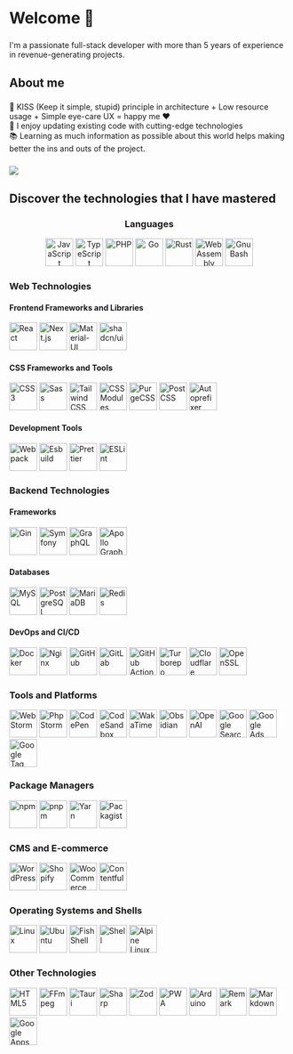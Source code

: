 <h1 align="left">Welcome 👋</h1>

###

<p align="left">I'm a passionate full-stack developer with more than 5 years of experience in revenue-generating projects.</p>

###

<h2 align="left">About me</h2>

###

<p align="left">🎯 KISS (Keep it simple, stupid) principle in architecture + Low resource usage + Simple eye-care UX = happy me ❤️<br>🎲 I enjoy updating existing code with cutting-edge technologies<br>📚  Learning as much information as possible about this world helps making better the ins and outs of the project.</p>

###

<picture>
    <source
    srcset="https://github-readme-stats.vercel.app/api?username=l-you&show_icons=true&hide=stars&show=reviews,discussions_started,discussions_answered,prs_merged,prs_merged_percentage&include_all_commits=true"
    media="(prefers-color-scheme: light), (prefers-color-scheme: no-preference)"
  />
  <source
    srcset="https://github-readme-stats.vercel.app/api?username=l-you&show_icons=true&hide=stars&show=reviews,discussions_started,discussions_answered,prs_merged,prs_merged_percentage&include_all_commits=true&theme=dark"
    media="(prefers-color-scheme: dark)"
  />

  <img src="https://github-readme-stats.vercel.app/api?username=l-you&show_icons=true&hide=stars&show=reviews,discussions_started,discussions_answered,prs_merged,prs_merged_percentage&include_all_commits=true" />
</picture>


###

<h2 align="left">Discover the technologies that I have mastered</h2>

###

<div align="center">
  <h3>Languages</h3>
  <div>
    <picture>
      <source srcset="https://cdn.simpleicons.org/javascript/white" media="(prefers-color-scheme: light)">
      <source srcset="https://cdn.simpleicons.org/javascript/dark" media="(prefers-color-scheme: dark)">
      <img height="50" width="50" src="https://cdn.simpleicons.org/javascript/white" alt="JavaScript">
    </picture>
    <picture>
      <source srcset="https://cdn.simpleicons.org/typescript/white" media="(prefers-color-scheme: light)">
      <source srcset="https://cdn.simpleicons.org/typescript/dark" media="(prefers-color-scheme: dark)">
      <img height="50" width="50" src="https://cdn.simpleicons.org/typescript/white" alt="TypeScript">
    </picture>
    <picture>
      <source srcset="https://cdn.simpleicons.org/php/white" media="(prefers-color-scheme: light)">
      <source srcset="https://cdn.simpleicons.org/php/dark" media="(prefers-color-scheme: dark)">
      <img height="50" width="50" src="https://cdn.simpleicons.org/php/white" alt="PHP">
    </picture>
    <picture>
      <source srcset="https://cdn.simpleicons.org/go/white" media="(prefers-color-scheme: light)">
      <source srcset="https://cdn.simpleicons.org/go/dark" media="(prefers-color-scheme: dark)">
      <img height="50" width="50" src="https://cdn.simpleicons.org/go/white" alt="Go">
    </picture>
    <picture>
      <source srcset="https://cdn.simpleicons.org/rust/white" media="(prefers-color-scheme: light)">
      <source srcset="https://cdn.simpleicons.org/rust/dark" media="(prefers-color-scheme: dark)">
      <img height="50" width="50" src="https://cdn.simpleicons.org/rust/white" alt="Rust">
    </picture>
    <picture>
      <source srcset="https://cdn.simpleicons.org/webassembly/white" media="(prefers-color-scheme: light)">
      <source srcset="https://cdn.simpleicons.org/webassembly/dark" media="(prefers-color-scheme: dark)">
      <img height="50" width="50" src="https://cdn.simpleicons.org/webassembly/white" alt="WebAssembly">
    </picture>
    <picture>
      <source srcset="https://cdn.simpleicons.org/gnubash/white" media="(prefers-color-scheme: light)">
      <source srcset="https://cdn.simpleicons.org/gnubash/dark" media="(prefers-color-scheme: dark)">
      <img height="50" width="50" src="https://cdn.simpleicons.org/gnubash/white" alt="Gnu Bash">
    </picture>
  </div>
</div>
<div>
  <h3>Web Technologies</h3>
  <div>
    <h4>Frontend Frameworks and Libraries</h4>
    <div>
      <picture>
        <source srcset="https://cdn.simpleicons.org/react/white" media="(prefers-color-scheme: light)">
        <source srcset="https://cdn.simpleicons.org/react/dark" media="(prefers-color-scheme: dark)">
        <img height="50" width="50" src="https://cdn.simpleicons.org/react/white" alt="React">
      </picture>
      <picture>
        <source srcset="https://cdn.simpleicons.org/nextdotjs/white" media="(prefers-color-scheme: light)">
        <source srcset="https://cdn.simpleicons.org/nextdotjs/dark" media="(prefers-color-scheme: dark)">
        <img height="50" width="50" src="https://cdn.simpleicons.org/nextdotjs/white" alt="Next.js">
      </picture>
      <picture>
        <source srcset="https://cdn.simpleicons.org/mui/white" media="(prefers-color-scheme: light)">
        <source srcset="https://cdn.simpleicons.org/mui/dark" media="(prefers-color-scheme: dark)">
        <img height="50" width="50" src="https://cdn.simpleicons.org/mui/white" alt="Material-UI">
      </picture>
      <picture>
        <source srcset="https://cdn.simpleicons.org/shadcnui/white" media="(prefers-color-scheme: light)">
        <source srcset="https://cdn.simpleicons.org/shadcnui/dark" media="(prefers-color-scheme: dark)">
        <img height="50" width="50" src="https://cdn.simpleicons.org/shadcnui/white" alt="shadcn/ui">
      </picture>
    </div>
  </div>
  <div>
    <h4>CSS Frameworks and Tools</h4>
    <div>
      <picture>
        <source srcset="https://cdn.simpleicons.org/css3/white" media="(prefers-color-scheme: light)">
        <source srcset="https://cdn.simpleicons.org/css3/dark" media="(prefers-color-scheme: dark)">
        <img height="50" width="50" src="https://cdn.simpleicons.org/css3/white" alt="CSS3">
      </picture>
      <picture>
        <source srcset="https://cdn.simpleicons.org/sass/white" media="(prefers-color-scheme: light)">
        <source srcset="https://cdn.simpleicons.org/sass/dark" media="(prefers-color-scheme: dark)">
        <img height="50" width="50" src="https://cdn.simpleicons.org/sass/white" alt="Sass">
      </picture>
      <picture>
        <source srcset="https://cdn.simpleicons.org/tailwindcss/white" media="(prefers-color-scheme: light)">
        <source srcset="https://cdn.simpleicons.org/tailwindcss/dark" media="(prefers-color-scheme: dark)">
        <img height="50" width="50" src="https://cdn.simpleicons.org/tailwindcss/white" alt="Tailwind CSS">
      </picture>
      <picture>
        <source srcset="https://cdn.simpleicons.org/cssmodules/white" media="(prefers-color-scheme: light)">
        <source srcset="https://cdn.simpleicons.org/cssmodules/dark" media="(prefers-color-scheme: dark)">
        <img height="50" width="50" src="https://cdn.simpleicons.org/cssmodules/white" alt="CSS Modules">
      </picture>
      <picture>
        <source srcset="https://cdn.simpleicons.org/purgecss/white" media="(prefers-color-scheme: light)">
        <source srcset="https://cdn.simpleicons.org/purgecss/dark" media="(prefers-color-scheme: dark)">
        <img height="50" width="50" src="https://cdn.simpleicons.org/purgecss/white" alt="PurgeCSS">
      </picture>
      <picture>
        <source srcset="https://cdn.simpleicons.org/postcss/white" media="(prefers-color-scheme: light)">
        <source srcset="https://cdn.simpleicons.org/postcss/dark" media="(prefers-color-scheme: dark)">
        <img height="50" width="50" src="https://cdn.simpleicons.org/postcss/white" alt="PostCSS">
      </picture>
      <picture>
        <source srcset="https://cdn.simpleicons.org/autoprefixer/white" media="(prefers-color-scheme: light)">
        <source srcset="https://cdn.simpleicons.org/autoprefixer/dark" media="(prefers-color-scheme: dark)">
        <img height="50" width="50" src="https://cdn.simpleicons.org/autoprefixer/white" alt="Autoprefixer">
      </picture>
    </div>
  </div>
  <div>
    <h4>Development Tools</h4>
    <div>
      <picture>
        <source srcset="https://cdn.simpleicons.org/webpack/white" media="(prefers-color-scheme: light)">
        <source srcset="https://cdn.simpleicons.org/webpack/dark" media="(prefers-color-scheme: dark)">
        <img height="50" width="50" src="https://cdn.simpleicons.org/webpack/white" alt="Webpack">
      </picture>
      <picture>
        <source srcset="https://cdn.simpleicons.org/esbuild/white" media="(prefers-color-scheme: light)">
        <source srcset="https://cdn.simpleicons.org/esbuild/dark" media="(prefers-color-scheme: dark)">
        <img height="50" width="50" src="https://cdn.simpleicons.org/esbuild/white" alt="Esbuild">
      </picture>
      <picture>
        <source srcset="https://cdn.simpleicons.org/prettier/white" media="(prefers-color-scheme: light)">
        <source srcset="https://cdn.simpleicons.org/prettier/dark" media="(prefers-color-scheme: dark)">
        <img height="50" width="50" src="https://cdn.simpleicons.org/prettier/white" alt="Prettier">
      </picture>
      <picture>
        <source srcset="https://cdn.simpleicons.org/eslint/white" media="(prefers-color-scheme: light)">
        <source srcset="https://cdn.simpleicons.org/eslint/dark" media="(prefers-color-scheme: dark)">
        <img height="50" width="50" src="https://cdn.simpleicons.org/eslint/white" alt="ESLint">
      </picture>
    </div>
  </div>
</div>
<div>
  <h3>Backend Technologies</h3>
  <div>
    <h4>Frameworks</h4>
    <div>
      <picture>
        <source srcset="https://cdn.simpleicons.org/gin/white" media="(prefers-color-scheme: light)">
        <source srcset="https://cdn.simpleicons.org/gin/dark" media="(prefers-color-scheme: dark)">
        <img height="50" width="50" src="https://cdn.simpleicons.org/gin/white" alt="Gin">
      </picture>
      <picture>
        <source srcset="https://cdn.simpleicons.org/symfony/white" media="(prefers-color-scheme: light)">
        <source srcset="https://cdn.simpleicons.org/symfony/dark" media="(prefers-color-scheme: dark)">
        <img height="50" width="50" src="https://cdn.simpleicons.org/symfony/white" alt="Symfony">
      </picture>
      <picture>
        <source srcset="https://cdn.simpleicons.org/graphql/white" media="(prefers-color-scheme: light)">
        <source srcset="https://cdn.simpleicons.org/graphql/dark" media="(prefers-color-scheme: dark)">
        <img height="50" width="50" src="https://cdn.simpleicons.org/graphql/white" alt="GraphQL">
      </picture>
      <picture>
        <source srcset="https://cdn.simpleicons.org/apollographql/white" media="(prefers-color-scheme: light)">
        <source srcset="https://cdn.simpleicons.org/apollographql/dark" media="(prefers-color-scheme: dark)">
        <img height="50" width="50" src="https://cdn.simpleicons.org/apollographql/white" alt="Apollo GraphQL">
      </picture>
    </div>
  </div>
  <div>
    <h4>Databases</h4>
    <div>
      <picture>
        <source srcset="https://cdn.simpleicons.org/mysql/white" media="(prefers-color-scheme: light)">
        <source srcset="https://cdn.simpleicons.org/mysql/dark" media="(prefers-color-scheme: dark)">
        <img height="50" width="50" src="https://cdn.simpleicons.org/mysql/white" alt="MySQL">
      </picture>
      <picture>
        <source srcset="https://cdn.simpleicons.org/postgresql/white" media="(prefers-color-scheme: light)">
        <source srcset="https://cdn.simpleicons.org/postgresql/dark" media="(prefers-color-scheme: dark)">
        <img height="50" width="50" src="https://cdn.simpleicons.org/postgresql/white" alt="PostgreSQL">
      </picture>
      <picture>
        <source srcset="https://cdn.simpleicons.org/mariadb/white" media="(prefers-color-scheme: light)">
        <source srcset="https://cdn.simpleicons.org/mariadb/dark" media="(prefers-color-scheme: dark)">
        <img height="50" width="50" src="https://cdn.simpleicons.org/mariadb/white" alt="MariaDB">
      </picture>
      <picture>
        <source srcset="https://cdn.simpleicons.org/redis/white" media="(prefers-color-scheme: light)">
        <source srcset="https://cdn.simpleicons.org/redis/dark" media="(prefers-color-scheme: dark)">
        <img height="50" width="50" src="https://cdn.simpleicons.org/redis/white" alt="Redis">
      </picture>
    </div>
  </div>
  <div>
    <h4>DevOps and CI/CD</h4>
    <div>
      <picture>
        <source srcset="https://cdn.simpleicons.org/docker/white" media="(prefers-color-scheme: light)">
        <source srcset="https://cdn.simpleicons.org/docker/dark" media="(prefers-color-scheme: dark)">
        <img height="50" width="50" src="https://cdn.simpleicons.org/docker/white" alt="Docker">
      </picture>
      <picture>
        <source srcset="https://cdn.simpleicons.org/nginx/white" media="(prefers-color-scheme: light)">
        <source srcset="https://cdn.simpleicons.org/nginx/dark" media="(prefers-color-scheme: dark)">
        <img height="50" width="50" src="https://cdn.simpleicons.org/nginx/white" alt="Nginx">
      </picture>
      <picture>
        <source srcset="https://cdn.simpleicons.org/github/white" media="(prefers-color-scheme: light)">
        <source srcset="https://cdn.simpleicons.org/github/dark" media="(prefers-color-scheme: dark)">
        <img height="50" width="50" src="https://cdn.simpleicons.org/github/white" alt="GitHub">
      </picture>
      <picture>
        <source srcset="https://cdn.simpleicons.org/gitlab/white" media="(prefers-color-scheme: light)">
        <source srcset="https://cdn.simpleicons.org/gitlab/dark" media="(prefers-color-scheme: dark)">
        <img height="50" width="50" src="https://cdn.simpleicons.org/gitlab/white" alt="GitLab">
      </picture>
      <picture>
        <source srcset="https://cdn.simpleicons.org/githubactions/white" media="(prefers-color-scheme: light)">
        <source srcset="https://cdn.simpleicons.org/githubactions/dark" media="(prefers-color-scheme: dark)">
        <img height="50" width="50" src="https://cdn.simpleicons.org/githubactions/white" alt="GitHub Actions">
      </picture>
      <picture>
        <source srcset="https://cdn.simpleicons.org/turborepo/white" media="(prefers-color-scheme: light)">
        <source srcset="https://cdn.simpleicons.org/turborepo/dark" media="(prefers-color-scheme: dark)">
        <img height="50" width="50" src="https://cdn.simpleicons.org/turborepo/white" alt="Turborepo">
      </picture>
      <picture>
        <source srcset="https://cdn.simpleicons.org/cloudflare/white" media="(prefers-color-scheme: light)">
        <source srcset="https://cdn.simpleicons.org/cloudflare/dark" media="(prefers-color-scheme: dark)">
        <img height="50" width="50" src="https://cdn.simpleicons.org/cloudflare/white" alt="Cloudflare">
      </picture>
      <picture>
        <source srcset="https://cdn.simpleicons.org/openssl/white" media="(prefers-color-scheme: light)">
        <source srcset="https://cdn.simpleicons.org/openssl/dark" media="(prefers-color-scheme: dark)">
        <img height="50" width="50" src="https://cdn.simpleicons.org/openssl/white" alt="OpenSSL">
      </picture>
    </div>
  </div>
</div>
<div>
  <h3>Tools and Platforms</h3>
  <div>
    <picture>
      <source srcset="https://cdn.simpleicons.org/webstorm/white" media="(prefers-color-scheme: light)">
      <source srcset="https://cdn.simpleicons.org/webstorm/dark" media="(prefers-color-scheme: dark)">
      <img height="50" width="50" src="https://cdn.simpleicons.org/webstorm/white" alt="WebStorm">
    </picture>
    <picture>
      <source srcset="https://cdn.simpleicons.org/phpstorm/white" media="(prefers-color-scheme: light)">
      <source srcset="https://cdn.simpleicons.org/phpstorm/dark" media="(prefers-color-scheme: dark)">
      <img height="50" width="50" src="https://cdn.simpleicons.org/phpstorm/white" alt="PhpStorm">
    </picture>
    <picture>
      <source srcset="https://cdn.simpleicons.org/codepen/white" media="(prefers-color-scheme: light)">
      <source srcset="https://cdn.simpleicons.org/codepen/dark" media="(prefers-color-scheme: dark)">
      <img height="50" width="50" src="https://cdn.simpleicons.org/codepen/white" alt="CodePen">
    </picture>
    <picture>
      <source srcset="https://cdn.simpleicons.org/codesandbox/white" media="(prefers-color-scheme: light)">
      <source srcset="https://cdn.simpleicons.org/codesandbox/dark" media="(prefers-color-scheme: dark)">
      <img height="50" width="50" src="https://cdn.simpleicons.org/codesandbox/white" alt="CodeSandbox">
    </picture>
    <picture>
      <source srcset="https://cdn.simpleicons.org/wakatime/white" media="(prefers-color-scheme: light)">
      <source srcset="https://cdn.simpleicons.org/wakatime/dark" media="(prefers-color-scheme: dark)">
      <img height="50" width="50" src="https://cdn.simpleicons.org/wakatime/white" alt="WakaTime">
    </picture>
    <picture>
      <source srcset="https://cdn.simpleicons.org/obsidian/white" media="(prefers-color-scheme: light)">
      <source srcset="https://cdn.simpleicons.org/obsidian/dark" media="(prefers-color-scheme: dark)">
      <img height="50" width="50" src="https://cdn.simpleicons.org/obsidian/white" alt="Obsidian">
    </picture>
    <picture>
      <source srcset="https://cdn.simpleicons.org/openai/white" media="(prefers-color-scheme: light)">
      <source srcset="https://cdn.simpleicons.org/openai/dark" media="(prefers-color-scheme: dark)">
      <img height="50" width="50" src="https://cdn.simpleicons.org/openai/white" alt="OpenAI">
    </picture>
    <picture>
      <source srcset="https://cdn.simpleicons.org/googlesearchconsole/white" media="(prefers-color-scheme: light)">
      <source srcset="https://cdn.simpleicons.org/googlesearchconsole/dark" media="(prefers-color-scheme: dark)">
      <img height="50" width="50" src="https://cdn.simpleicons.org/googlesearchconsole/white" alt="Google Search Console">
    </picture>
    <picture>
      <source srcset="https://cdn.simpleicons.org/googleads/white" media="(prefers-color-scheme: light)">
      <source srcset="https://cdn.simpleicons.org/googleads/dark" media="(prefers-color-scheme: dark)">
      <img height="50" width="50" src="https://cdn.simpleicons.org/googleads/white" alt="Google Ads">
    </picture>
    <picture>
      <source srcset="https://cdn.simpleicons.org/googletagmanager/white" media="(prefers-color-scheme: light)">
      <source srcset="https://cdn.simpleicons.org/googletagmanager/dark" media="(prefers-color-scheme: dark)">
      <img height="50" width="50" src="https://cdn.simpleicons.org/googletagmanager/white" alt="Google Tag Manager">
    </picture>
  </div>
</div>
<div>
  <h3>Package Managers</h3>
  <div>
    <picture>
      <source srcset="https://cdn.simpleicons.org/npm/white" media="(prefers-color-scheme: light)">
      <source srcset="https://cdn.simpleicons.org/npm/dark" media="(prefers-color-scheme: dark)">
      <img height="50" width="50" src="https://cdn.simpleicons.org/npm/white" alt="npm">
    </picture>
    <picture>
      <source srcset="https://cdn.simpleicons.org/pnpm/white" media="(prefers-color-scheme: light)">
      <source srcset="https://cdn.simpleicons.org/pnpm/dark" media="(prefers-color-scheme: dark)">
      <img height="50" width="50" src="https://cdn.simpleicons.org/pnpm/white" alt="pnpm">
    </picture>
    <picture>
      <source srcset="https://cdn.simpleicons.org/yarn/white" media="(prefers-color-scheme: light)">
      <source srcset="https://cdn.simpleicons.org/yarn/dark" media="(prefers-color-scheme: dark)">
      <img height="50" width="50" src="https://cdn.simpleicons.org/yarn/white" alt="Yarn">
    </picture>
    <picture>
      <source srcset="https://cdn.simpleicons.org/packagist/white" media="(prefers-color-scheme: light)">
      <source srcset="https://cdn.simpleicons.org/packagist/dark" media="(prefers-color-scheme: dark)">
      <img height="50" width="50" src="https://cdn.simpleicons.org/packagist/white" alt="Packagist">
    </picture>
  </div>
</div>
<div>
  <h3>CMS and E-commerce</h3>
  <div>
    <picture>
      <source srcset="https://cdn.simpleicons.org/wordpress/white" media="(prefers-color-scheme: light)">
      <source srcset="https://cdn.simpleicons.org/wordpress/dark" media="(prefers-color-scheme: dark)">
      <img height="50" width="50" src="https://cdn.simpleicons.org/wordpress/white" alt="WordPress">
    </picture>
    <picture>
      <source srcset="https://cdn.simpleicons.org/shopify/white" media="(prefers-color-scheme: light)">
      <source srcset="https://cdn.simpleicons.org/shopify/dark" media="(prefers-color-scheme: dark)">
      <img height="50" width="50" src="https://cdn.simpleicons.org/shopify/white" alt="Shopify">
    </picture>
    <picture>
      <source srcset="https://cdn.simpleicons.org/woocommerce/white" media="(prefers-color-scheme: light)">
      <source srcset="https://cdn.simpleicons.org/woocommerce/dark" media="(prefers-color-scheme: dark)">
      <img height="50" width="50" src="https://cdn.simpleicons.org/woocommerce/white" alt="WooCommerce">
    </picture>
    <picture>
      <source srcset="https://cdn.simpleicons.org/contentful/white" media="(prefers-color-scheme: light)">
      <source srcset="https://cdn.simpleicons.org/contentful/dark" media="(prefers-color-scheme: dark)">
      <img height="50" width="50" src="https://cdn.simpleicons.org/contentful/white" alt="Contentful">
    </picture>
  </div>
</div>
<div>
  <h3>Operating Systems and Shells</h3>
  <div>
    <picture>
      <source srcset="https://cdn.simpleicons.org/linux/white" media="(prefers-color-scheme: light)">
      <source srcset="https://cdn.simpleicons.org/linux/dark" media="(prefers-color-scheme: dark)">
      <img height="50" width="50" src="https://cdn.simpleicons.org/linux/white" alt="Linux">
    </picture>
    <picture>
      <source srcset="https://cdn.simpleicons.org/ubuntu/white" media="(prefers-color-scheme: light)">
      <source srcset="https://cdn.simpleicons.org/ubuntu/dark" media="(prefers-color-scheme: dark)">
      <img height="50" width="50" src="https://cdn.simpleicons.org/ubuntu/white" alt="Ubuntu">
    </picture>
    <picture>
      <source srcset="https://cdn.simpleicons.org/fishshell/white" media="(prefers-color-scheme: light)">
      <source srcset="https://cdn.simpleicons.org/fishshell/dark" media="(prefers-color-scheme: dark)">
      <img height="50" width="50" src="https://cdn.simpleicons.org/fishshell/white" alt="Fish Shell">
    </picture>
    <picture>
      <source srcset="https://cdn.simpleicons.org/shell/white" media="(prefers-color-scheme: light)">
      <source srcset="https://cdn.simpleicons.org/shell/dark" media="(prefers-color-scheme: dark)">
      <img height="50" width="50" src="https://cdn.simpleicons.org/shell/white" alt="Shell">
    </picture>
    <picture>
      <source srcset="https://cdn.simpleicons.org/alpinelinux/white" media="(prefers-color-scheme: light)">
      <source srcset="https://cdn.simpleicons.org/alpinelinux/dark" media="(prefers-color-scheme: dark)">
      <img height="50" width="50" src="https://cdn.simpleicons.org/alpinelinux/white" alt="Alpine Linux">
    </picture>
  </div>
</div>
<div>
  <h3>Other Technologies</h3>
  <div>
    <picture>
      <source srcset="https://cdn.simpleicons.org/html5/white" media="(prefers-color-scheme: light)">
      <source srcset="https://cdn.simpleicons.org/html5/dark" media="(prefers-color-scheme: dark)">
      <img height="50" width="50" src="https://cdn.simpleicons.org/html5/white" alt="HTML5">
    </picture>
    <picture>
      <source srcset="https://cdn.simpleicons.org/ffmpeg/white" media="(prefers-color-scheme: light)">
      <source srcset="https://cdn.simpleicons.org/ffmpeg/dark" media="(prefers-color-scheme: dark)">
      <img height="50" width="50" src="https://cdn.simpleicons.org/ffmpeg/white" alt="FFmpeg">
    </picture>
    <picture>
      <source srcset="https://cdn.simpleicons.org/tauri/white" media="(prefers-color-scheme: light)">
      <source srcset="https://cdn.simpleicons.org/tauri/dark" media="(prefers-color-scheme: dark)">
      <img height="50" width="50" src="https://cdn.simpleicons.org/tauri/white" alt="Tauri">
    </picture>
    <picture>
      <source srcset="https://cdn.simpleicons.org/sharp/white" media="(prefers-color-scheme: light)">
      <source srcset="https://cdn.simpleicons.org/sharp/dark" media="(prefers-color-scheme: dark)">
      <img height="50" width="50" src="https://cdn.simpleicons.org/sharp/white" alt="Sharp">
    </picture>
    <picture>
      <source srcset="https://cdn.simpleicons.org/zod/white" media="(prefers-color-scheme: light)">
      <source srcset="https://cdn.simpleicons.org/zod/dark" media="(prefers-color-scheme: dark)">
      <img height="50" width="50" src="https://cdn.simpleicons.org/zod/white" alt="Zod">
    </picture>
    <picture>
      <source srcset="https://cdn.simpleicons.org/pwa/white" media="(prefers-color-scheme: light)">
      <source srcset="https://cdn.simpleicons.org/pwa/dark" media="(prefers-color-scheme: dark)">
      <img height="50" width="50" src="https://cdn.simpleicons.org/pwa/white" alt="PWA">
    </picture>
    <picture>
      <source srcset="https://cdn.simpleicons.org/arduino/white" media="(prefers-color-scheme: light)">
      <source srcset="https://cdn.simpleicons.org/arduino/dark" media="(prefers-color-scheme: dark)">
      <img height="50" width="50" src="https://cdn.simpleicons.org/arduino/white" alt="Arduino">
    </picture>
    <picture>
      <source srcset="https://cdn.simpleicons.org/remark/white" media="(prefers-color-scheme: light)">
      <source srcset="https://cdn.simpleicons.org/remark/dark" media="(prefers-color-scheme: dark)">
      <img height="50" width="50" src="https://cdn.simpleicons.org/remark/white" alt="Remark">
    </picture>
    <picture>
      <source srcset="https://cdn.simpleicons.org/markdown/white" media="(prefers-color-scheme: light)">
      <source srcset="https://cdn.simpleicons.org/markdown/dark" media="(prefers-color-scheme: dark)">
      <img height="50" width="50" src="https://cdn.simpleicons.org/markdown/white" alt="Markdown">
    </picture>
    <picture>
      <source srcset="https://cdn.simpleicons.org/googleappsscript/white" media="(prefers-color-scheme: light)">
      <source srcset="https://cdn.simpleicons.org/googleappsscript/dark" media="(prefers-color-scheme: dark)">
      <img height="50" width="50" src="https://cdn.simpleicons.org/googleappsscript/white" alt="Google Apps Script">
    </picture>
  </div>

</div>


